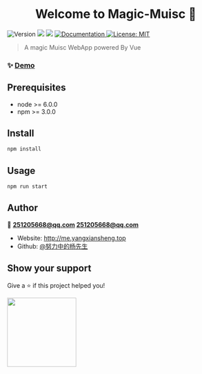 <h1 align="center">Welcome to Magic-Muisc 👋</h1>
<p>
  <img alt="Version" src="https://img.shields.io/badge/version-1.0.0-blue.svg?cacheSeconds=2592000" />
  <img src="https://img.shields.io/badge/node-%3E%3D%206.0.0-blue.svg" />
  <img src="https://img.shields.io/badge/npm-%3E%3D%203.0.0-blue.svg" />
  <a href="https://251205668.github.io" target="_blank">
    <img alt="Documentation" src="https://img.shields.io/badge/documentation-yes-brightgreen.svg" />
  </a>
  <a href="#" target="_blank">
    <img alt="License: MIT" src="https://img.shields.io/badge/License-MIT-yellow.svg" />
  </a>
</p>

> A magic Muisc WebApp powered By Vue

### ✨ [Demo](http:mymusic.yangxiansheng.top)

## Prerequisites

- node >= 6.0.0
- npm >= 3.0.0

## Install

```sh
npm install
```

## Usage

```sh
npm run start
```

## Author

👤 **251205668@qq.com <251205668@qq.com>**

* Website: http://me.yangxiansheng.top
* Github: [@努力中的杨先生](https://github.com/努力中的杨先生)

## Show your support

Give a ⭐️ if this project helped you!

<a href="https://www.patreon.com/努力中的杨先生">
  <img src="https://c5.patreon.com/external/logo/become_a_patron_button@2x.png" width="160">
</a>
